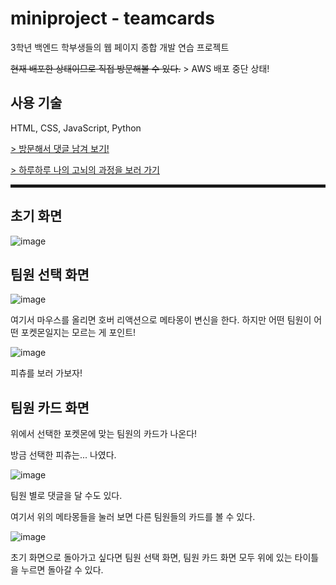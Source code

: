 # miniproject - teamcards
3학년 백엔드 학부생들의 웹 페이지 종합 개발 연습 프로젝트

~~현재 배포한 상태이므로 직접 방문해볼 수 있다.~~ >  AWS 배포 중단 상태!

## 사용 기술
HTML, CSS, JavaScript, Python


[> 방문해서 댓글 남겨 보기!](http://intro3.eba-p9ka6mdm.ap-northeast-2.elasticbeanstalk.com/)

[> 하루하루 나의 고뇌의 과정을 보러 가기](https://velog.io/@ayoung3052?tag=Week1)

<hr style = "border:0 background; height: 5px; color : black">

## 초기 화면
![image](https://github.com/JisooPyo/miniproject/assets/105356296/7dfabee0-58c0-4662-a2cd-d23ae454c38b)

## 팀원 선택 화면
![image](https://github.com/JisooPyo/miniproject/assets/105356296/cd08c404-3c87-43d0-9cf2-6c62a46a9a93)

여기서 마우스를 올리면 호버 리액션으로 메타몽이 변신을 한다.
하지만 어떤 팀원이 어떤 포켓몬일지는 모르는 게 포인트!

![image](https://github.com/ayboori/miniproject/assets/105356296/341ebd7c-6914-455b-aef2-d22267c5a6fa)

피츄를 보러 가보자! 

## 팀원 카드 화면

위에서 선택한 포켓몬에 맞는 팀원의 카드가 나온다!

방금 선택한 피츄는...   나였다.

![image](https://github.com/ayboori/miniproject/assets/105356296/ae2485b4-4538-4444-b7d8-12fa1b4a4a50)

팀원 별로 댓글을 달 수도 있다.

여기서 위의 메타몽들을 눌러 보면 다른 팀원들의 카드를 볼 수 있다.

![image](https://github.com/ayboori/miniproject/assets/105356296/8f68d9f7-fec6-40c1-8a12-1ba544f1d491)

초기 화면으로 돌아가고 싶다면 팀원 선택 화면, 팀원 카드 화면 모두 위에 있는 타이틀을 누르면 돌아갈 수 있다.
